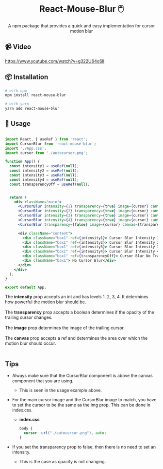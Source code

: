 <h1 align="center">  React-Mouse-Blur 🖱️</h1>
<div align="center">A npm package that provides a quick and easy implementation for cursor motion blur</div>


## 📹 Video

https://www.youtube.com/watch?v=g322U64oSlI

## 📦 Installation 

```bash
# with npm
npm install react-mouse-blur

# with yarn
yarn add react-mouse-blur
```

## 🧰 Usage

```jsx

import React, { useRef } from 'react';
import CursorBlur from 'react-mouse-blur';
import './App.css';
import cursor from './autocursor.png';

function App() {
  const intensity1 = useRef(null);
  const intensity2 = useRef(null);
  const intensity3 = useRef(null);
  const intensity4 = useRef(null);
  const transparencyOff = useRef(null);


  return (
    <div className="main">
      <CursorBlur intensity={1} transparency={true} image={cursor} canvas={intensity1} />
      <CursorBlur intensity={2} transparency={true} image={cursor} canvas={intensity2} />
      <CursorBlur intensity={3} transparency={true} image={cursor} canvas={intensity3} />
      <CursorBlur intensity={4} transparency={true} image={cursor} canvas={intensity4} />
      <CursorBlur transparency={false} image={cursor} canvas={transparencyOff} />

      <div className="content">
        <div className="box1" ref={intensity1}> Cursor Blur Intensity 1 </div>
        <div className="box1" ref={intensity2}> Cursor Blur Intensity 2 </div>
        <div className="box1" ref={intensity3}> Cursor Blur Intensity 3 </div>
        <div className="box1" ref={intensity4}> Cursor Blur Intensity 4 </div>
        <div className="box1" ref={transparencyOff}> Cursor Blur No Transparency </div>
        <div className="box1"> No Cursor Blur</div>
      </div>
    </div>
  );
}

export default App;

```
<div>The <b>intensity</b> prop accepts an int and has levels 1, 2, 3, 4. It determines how powerful the motion blur should be.</div>
</br>
<div>The <b>transparency</b> prop accepts a boolean determines if the opacity of the trailing cursor changes.</div>
</br>
<div>The <b>image</b> prop determines the image of the trailing cursor. </div>
</br>
<div>The <b>canvas</b> prop accepts a ref and determines the area over which the motion blur should occur.</div>
</br>

## Tips

* Always make sure that the CursorBlur component is above the canvas component that you are using.
  * This is seen in the usage example above.
  
* For the main cursor image and the CursorBlur image to match, you have to set the cursor to be the same as the img prop. This can be done in index.css.
  * <b>index.css</b>
    </br>
    ```css
    body {
      cursor: url("./autocursor.png"), auto;
    }
    ```
* If you set the transparency prop to false, then there is no need to set an intensity.
  * This is the case as opacity is not changing.
